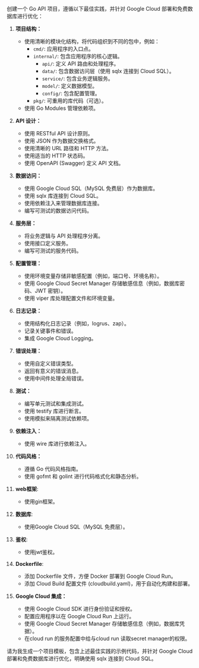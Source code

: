 创建一个 Go API 项目，遵循以下最佳实践，并针对 Google Cloud 部署和免费数据库进行优化：

1.  **项目结构：**

    - 使用清晰的模块化结构，将代码组织到不同的包中，例如：
      - `cmd/`: 应用程序的入口点。
      - `internal/`: 包含应用程序的核心逻辑。
        - `api/`: 定义 API 路由和处理程序。
        - `data/`: 包含数据访问层（使用 sqlx 连接到 Cloud SQL）。
        - `service/`: 包含业务逻辑服务。
        - `model/`: 定义数据模型。
        - `config/`: 包含配置管理。
      - `pkg/`: 可重用的库代码（可选）。
    - 使用 Go Modules 管理依赖项。

2.  **API 设计：**

    - 使用 RESTful API 设计原则。
    - 使用 JSON 作为数据交换格式。
    - 使用清晰的 URL 路径和 HTTP 方法。
    - 使用适当的 HTTP 状态码。
    - 使用 OpenAPI (Swagger) 定义 API 文档。

3.  **数据访问：**

    - 使用 Google Cloud SQL（MySQL 免费层）作为数据库。
    - 使用 sqlx 库连接到 Cloud SQL。
    - 使用依赖注入来管理数据库连接。
    - 编写可测试的数据访问代码。

4.  **服务层：**

    - 将业务逻辑与 API 处理程序分离。
    - 使用接口定义服务。
    - 编写可测试的服务代码。

5.  **配置管理：**

    - 使用环境变量存储非敏感配置（例如，端口号、环境名称）。
    - 使用 Google Cloud Secret Manager 存储敏感信息（例如，数据库密码、JWT 密钥）。
    - 使用 viper 库处理配置文件和环境变量。

6.  **日志记录：**

    - 使用结构化日志记录（例如，logrus、zap）。
    - 记录关键事件和错误。
    - 集成 Google Cloud Logging。

7.  **错误处理：**

    - 使用自定义错误类型。
    - 返回有意义的错误消息。
    - 使用中间件处理全局错误。

8.  **测试：**

    - 编写单元测试和集成测试。
    - 使用 testify 库进行断言。
    - 使用模拟来隔离测试依赖项。

9.  **依赖注入：**

    - 使用 wire 库进行依赖注入。

10. **代码风格：**

    - 遵循 Go 代码风格指南。
    - 使用 gofmt 和 golint 进行代码格式化和静态分析。

11. **web框架**:

    - 使用gin框架。

12. **数据库**:

    - 使用Google Cloud SQL（MySQL 免费层）。

13. **鉴权**:

    - 使用jwt鉴权。

14. **Dockerfile**:

    - 添加 Dockerfile 文件，方便 Docker 部署到 Google Cloud Run。
    - 添加 Cloud Build 配置文件 (cloudbuild.yaml)，用于自动化构建和部署。

15. **Google Cloud 集成：**
    - 使用 Google Cloud SDK 进行身份验证和授权。
    - 配置应用程序以在 Google Cloud Run 上运行。
    - 使用 Google Cloud Secret Manager 存储敏感信息（例如，数据库凭据）。
    - 在cloud run 的服务配置中给与cloud run 读取secret manager的权限。

请为我生成一个项目模板，包含上述最佳实践的示例代码，并针对 Google
Cloud 部署和免费数据库进行优化，明确使用 sqlx 连接到 Cloud SQL。
